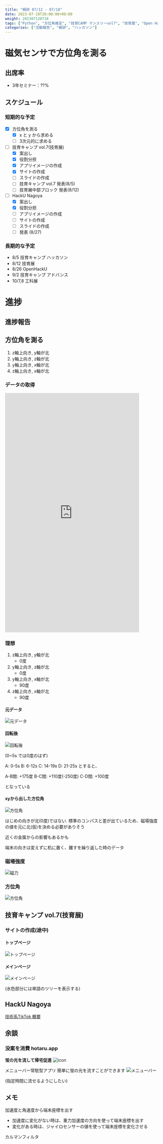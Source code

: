 ```yaml
---
title: "梶研 07/12 - 07/18"
date: 2023-07-18T20:00:00+09:00
weight: 202307120718
tags: ["Python", "方位角推定", "技育CAMP マンスリーvol7", "技育展", "Open Hack U NAGOYA"]
categories: ["活動報告", "梶研", "ハッカソン"]
---
```


# 磁気センサで方位角を測る

## 出席率
- 3年セミナー：??%

## スケジュール
### 短期的な予定
- [x] 方位角を測る
  - [x] x と y から求める
  - [ ] 3次元的に求める
- [ ] 技育キャンプ vol.7(技育展)
  - [x] 案出し
  - [x] 役割分担
  - [x] アプリイメージの作成
  - [x] サイトの作成
  - [ ] スライドの作成
  - [ ] 技育キャンプ vol.7 発表(8/5)
  - [ ] 技育展中部ブロック 発表(8/12)
- [ ] HackU Nagoya
  - [x] 案出し
  - [x] 役割分担
  - [ ] アプリイメージの作成
  - [ ] サイトの作成
  - [ ] スライドの作成
  - [ ] 発表 (8/27)

### 長期的な予定
- 8/5 技育キャンプ ハッカソン
- 8/12 技育展
- 8/26 OpenHackU
- 9/2 技育キャンプ アドバンス
- 10/7,8 工科展


# 進捗
## 進捗報告
## 方位角を測る
1. z軸上向き, y軸が北
1. y軸上向き, z軸が北
1. y軸上向き, x軸が北
1. z軸上向き, x軸が北

### データの取得
<iframe width="442" height="786" src="https://www.youtube.com/embed/bL6hZjugGCo" title="磁気センサーから方位角を出す 2" frameborder="0" allow="accelerometer; autoplay; clipboard-write; encrypted-media; gyroscope; picture-in-picture; web-share" allowfullscreen></iframe>

### 理想
1. z軸上向き, y軸が北
    - 0度
1. y軸上向き, z軸が北
    - 0度
1. y軸上向き, x軸が北
    - 90度
1. z軸上向き, x軸が北
    - 90度

#### 元データ
![元データ](./images/output_1.png)

#### 回転後
![回転後](./images/output_2.png)

(0~5s では0度のはず)

A: 0-5s 
B: 6-12s
C: 14-19s
D: 21-25s
とすると、

A-B間:  +175度
B-C間: +110度(-250度)
C-D間: +100度

となっている

#### xyから出した方位角
![方位角](images/output_3.png)

はじめの向きが北(0度)ではない.
標準のコンパスと差が出ているため、磁場強度の値を元に北(仮)を決める必要がありそう

近くの金属からの影響もあるかも

端末の向きは変えずに机に置く、離すを繰り返した時のデータ
### 磁場強度
![磁力](images/output_4.png)

### 方位角
![方位角](images/output_5.png)

## 技育キャンプ vol.7(技育展)
### サイトの作成(途中)
#### トップページ
![トップページ](images/geek_1.png)

#### メインページ
![メインページ](images/geek_2.png)

(水色部分には単語のツリーを表示する)


## HackU Nagoya
[技術系TikTok 概要](https://kjlb.esa.io/posts/4404)

## 余談
### 没案を消費 hotaru.app
**蛍の光を流して帰宅促進**
![icon](images/icon.png)


メニューバー常駐型アプリ
簡単に蛍の光を流すことができます
![メニューバー](images/hotaru-app.png)

(指定時間に流せるようにしたい)
  

## メモ
加速度と角速度から端末座標を出す
- 加速度に変化がない時は、重力加速度の方向を使って端末座標を出す
- 変化がある時は、ジャイロセンサーの値を使って端末座標を変化させる

カルマンフィルタ
